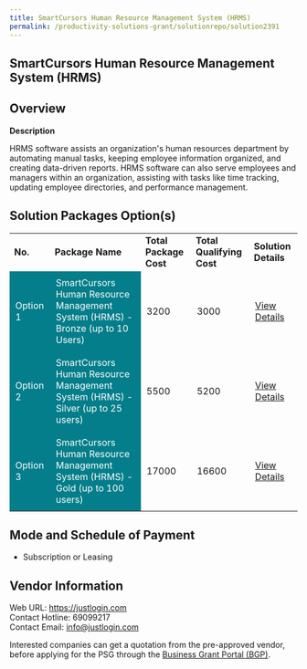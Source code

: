 ```yaml
---
title: SmartCursors Human Resource Management System (HRMS)
permalink: /productivity-solutions-grant/solutionrepo/solution2391
---
```


## SmartCursors Human Resource Management System (HRMS)

## Overview

**Description**

HRMS software assists an organization's human resources department by automating manual tasks, keeping employee information organized, and creating data-driven reports. HRMS software can also serve employees and managers within an organization, assisting with tasks like time tracking, updating employee directories, and performance management.

## Solution Packages Option(s)

<table>
<tr>
<td><b>No.</b></td>
<td><b>Package Name</b></td>
<td><b>Total Package Cost</b></td>
<td><b>Total Qualifying Cost</b></td>
<td><b>Solution Details</b></td>
</tr>
<tr>
<td style='padding: 10px; background-color: #037E8A; color: #FFFFFF;'>Option 1</td>
<td style='padding: 10px; background-color: #037E8A; color: #FFFFFF;'>SmartCursors Human Resource Management System (HRMS) - Bronze (up to 10 Users)</td>
<td style='padding: 10px;'>3200</td>
<td style='padding: 10px;'>3000</td>
<td style='padding: 10px;'><a href='https://www.gobusiness.gov.sg/images/psg/Smartcursors_HRMS_20200638_Desensitised_Annex_3_Part_1.pdf' target='_blank'>View Details</a></td>
</tr>
<tr>
<td style='padding: 10px; background-color: #037E8A; color: #FFFFFF;'>Option 2</td>
<td style='padding: 10px; background-color: #037E8A; color: #FFFFFF;'>SmartCursors Human Resource Management System (HRMS) - Silver (up to 25 users)</td>
<td style='padding: 10px;'>5500</td>
<td style='padding: 10px;'>5200</td>
<td style='padding: 10px;'><a href='https://www.gobusiness.gov.sg/images/psg/Smartcursors_HRMS_20200638_Desensitised_Annex_3_Part_2.pdf' target='_blank'>View Details</a></td>
</tr>
<tr>
<td style='padding: 10px; background-color: #037E8A; color: #FFFFFF;'>Option 3</td>
<td style='padding: 10px; background-color: #037E8A; color: #FFFFFF;'>SmartCursors Human Resource Management System (HRMS) - Gold (up to 100 users)</td>
<td style='padding: 10px;'>17000</td>
<td style='padding: 10px;'>16600</td>
<td style='padding: 10px;'><a href='https://www.gobusiness.gov.sg/images/psg/Smartcursors_HRMS_20200638_Desensitised_Annex_3_Part_3.pdf' target='_blank'>View Details</a></td>
</tr>
</table>

## Mode and Schedule of Payment

 - Subscription or Leasing

## Vendor Information

 Web URL: https://justlogin.com <br>Contact Hotline: 69099217 <br>Contact Email: info@justlogin.com <br>

Interested companies can get a quotation from the pre-approved vendor, before applying for the PSG through the <a href='https://www.businessgrants.gov.sg/' target='_blank' rel='noopener'>Business Grant Portal (BGP)</a>.

<script src="/jquery/resize-tables.js"></script>

